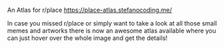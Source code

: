 An Atlas for r/place
https://place-atlas.stefanocoding.me/

In case you missed r/place or simply want to take a look at all those small memes and artworks there is now an awesome atlas available where you can just hover over the whole image and get the details!
